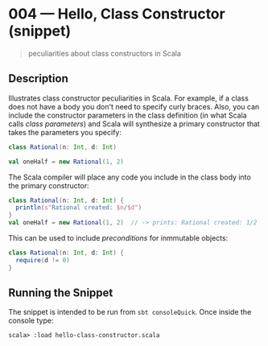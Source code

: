 # 004 &mdash; Hello, Class Constructor (snippet)
> peculiarities about class constructors in Scala

## Description
Illustrates class constructor peculiarities in Scala.
For example, if a class does not have a body you don't need to specify curly braces. 
Also, you can include the constructor parameters in the class definition (in what Scala calls *class parameters*) and Scala will synthesize a primary constructor that takes the parameters you specify:

```scala
class Rational(n: Int, d: Int)  

val oneHalf = new Rational(1, 2)
```

The Scala compiler will place any code you include in the class body into the primary constructor:
```scala
class Rational(n: Int, d: Int) {
  println(s"Rational created: $n/$d")
}
val oneHalf = new Rational(1, 2)  // -> prints: Rational created: 1/2
```

This can be used to include *preconditions* for inmmutable objects:
```scala
class Rational(n: Int, d: Int) {
  require(d != 0)
} 
```

## Running the Snippet
The snippet is intended to be run from `sbt consoleQuick`. Once inside the console type:
```
scala> :load hello-class-constructor.scala
```